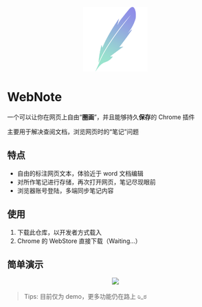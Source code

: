<div align=center><img width="150" height="150" src="./icon.png"/></div>

# WebNote

一个可以让你在网页上自由“**圈画**”，并且能够持久**保存**的 Chrome 插件

主要用于解决查阅文档，浏览网页时的“笔记”问题

## 特点

- 自由的标注网页文本，体验近于 word 文档编辑
- 对所作笔记进行存储，再次打开网页，笔记尽现眼前
- 浏览器账号登陆，多端同步笔记内容

## 使用

1. 下载此仓库，以开发者方式载入
2. Chrome 的 WebStore 直接下载（Waiting...）

## 简单演示

<div align=center><img src="./demo.gif"/></div>

> Tips: 目前仅为 demo，更多功能仍在路上 ಠಿ_ಠ